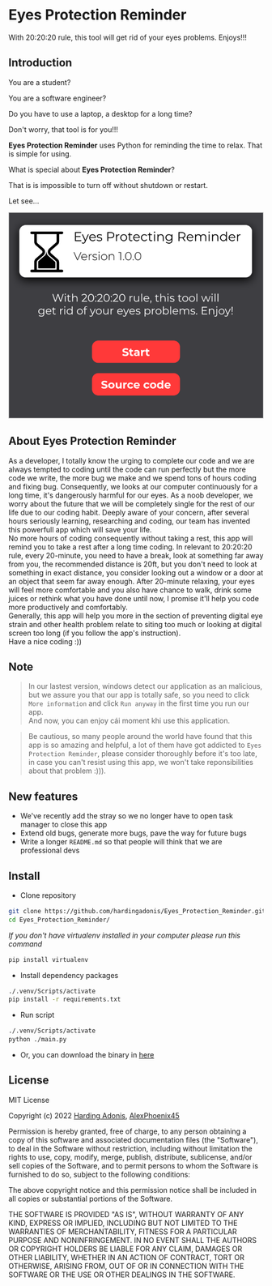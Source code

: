 # Eyes Protection Reminder

With 20:20:20 rule, this tool will get rid of your eyes problems. Enjoys!!!

## Introduction

You are a student?

You are a software engineer?

Do you have to use a laptop, a desktop for a long time?

Don't worry, that tool is for you!!!

**Eyes Protection Reminder** uses Python for reminding the time to relax. That is simple for using.

What is special about **Eyes Protection Reminder**?

That is is impossible to turn off without shutdown or restart.

Let see...

![Eyes Protection Reminder on Figma](https://raw.githubusercontent.com/hardingadonis/Eyes_Protection_Reminder/d8a53bd76bcfcd57f080352063cfac0f235f4ab9/imgs/Figma_Light_Theme.svg)

## About Eyes Protection Reminder
As a developer, I totally know the urging to complete our code and we are always tempted to coding until the code can run perfectly but the more code we write, the more bug we make and we spend tons of hours coding and fixing bug. Consequently, we looks at our computer continuously for a long time, it's dangerously harmful for our eyes. As a noob developer, we worry about the future that we will be completely single for the rest of our life due to our coding habit. Deeply aware of your concern, after several hours seriously learning, researching and coding, our team has invented this powerfull app which will save your life.  
No more hours of coding consequently without taking a rest, this app will remind you to take a rest after a long time coding. In relevant to 20:20:20 rule, every 20-minute, you need to have a break, look at something far away from you, the recommended distance is 20ft, but you don't need to look at something in exact distance, you consider looking out a window or a door at an object that seem far away enough. After 20-minute relaxing, your eyes will feel more comfortable and you also have chance to walk, drink some juices or rethink what you have done until now, I promise it'll help you code more productively and comfortably.  
Generally, this app will help you more in the section of preventing digital eye strain and other health problem relate to siting too much or looking at digital screen too long (if you follow the app's instruction).  
Have a nice coding :))

## Note
> In our lastest version, windows detect our application as an malicious, but we assure you that our app is totally safe, so you need to click `More information` and click `Run anyway` in the first time you run our app.  
> And now, you can enjoy cái moment khi use this application.

> Be cautious, so many people around the world have found that this app is so amazing and helpful, a lot of them have got addicted to `Eyes Protection Reminder`, please consider thoroughly before it's too late, in case you can't resist using this app, we won't take reponsibilities about that problem :))).

## New features
- We've recently add the stray so we no longer have to open task manager to close this app 
- Extend old bugs, generate more bugs, pave the way for future bugs
- Write a longer `README.md` so that people will think that we are professional devs

## Install

- Clone repository
```bash
git clone https://github.com/hardingadonis/Eyes_Protection_Reminder.git
cd Eyes_Protection_Reminder/
```

*If you don't have virtualenv installed in your computer please run this command*
```bash
pip install virtualenv
```

- Install dependency packages
```bash
./.venv/Scripts/activate
pip install -r requirements.txt
```

- Run script
```bash
./.venv/Scripts/activate
python ./main.py
```

- Or, you can download the binary in [here](https://github.com/hardingadonis/Eyes_Protection_Reminder/releases/tag/v1.0.0)

## License

MIT License

Copyright (c) 2022 [Harding Adonis](https://github.com/hardingadonis), [AlexPhoenix45](https://github.com/AlexPhoenix45)

Permission is hereby granted, free of charge, to any person obtaining a copy
of this software and associated documentation files (the "Software"), to deal
in the Software without restriction, including without limitation the rights
to use, copy, modify, merge, publish, distribute, sublicense, and/or sell
copies of the Software, and to permit persons to whom the Software is
furnished to do so, subject to the following conditions:

The above copyright notice and this permission notice shall be included in all
copies or substantial portions of the Software.

THE SOFTWARE IS PROVIDED "AS IS", WITHOUT WARRANTY OF ANY KIND, EXPRESS OR
IMPLIED, INCLUDING BUT NOT LIMITED TO THE WARRANTIES OF MERCHANTABILITY,
FITNESS FOR A PARTICULAR PURPOSE AND NONINFRINGEMENT. IN NO EVENT SHALL THE
AUTHORS OR COPYRIGHT HOLDERS BE LIABLE FOR ANY CLAIM, DAMAGES OR OTHER
LIABILITY, WHETHER IN AN ACTION OF CONTRACT, TORT OR OTHERWISE, ARISING FROM,
OUT OF OR IN CONNECTION WITH THE SOFTWARE OR THE USE OR OTHER DEALINGS IN THE
SOFTWARE.
